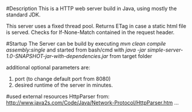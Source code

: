 #Description
This is a HTTP web server build in Java, using mostly the standard JDK.

This server uses a fixed thread pool.
Returns ETag in case a static html file is served.
Checks for If-None-Match contained in the request header.


#Startup
The Server can be build by executing *mvn clean compile assembly:single*
and started from bash/cmd with *java -jar simple-server-1.0-SNAPSHOT-jar-with-dependencies.jar* from target folder

additional optional parameters are:
1. port (to change default port from 8080)
2. desired runtime of the server in minutes.

#used external resources
HttpParser from: http://www.java2s.com/Code/Java/Network-Protocol/HttpParser.htm
...